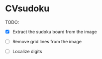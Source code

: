 # CVsudoku

TODO:
- [x] Extract the sudoku board from the image
- [ ] Remove grid lines from the image
- [ ] Localize digits 

